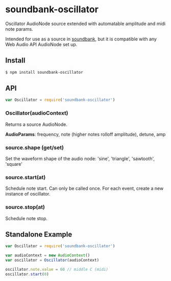 soundbank-oscillator
===

Oscillator AudioNode source extended with automatable amplitude and midi note params.

Intended for use as a source in [soundbank](https://github.com/mmckegg/soundbank), but it is compatible with any Web Audio API AudioNode set up.

## Install

```bash
$ npm install soundbank-oscillator
```

## API

```js
var Oscillator = require('soundbank-oscillator')
```

### Oscillator(audioContext)

Returns a source AudioNode.

**AudioParams**: frequency, note (higher notes rolloff amplitude), detune, amp

### source.shape (get/set)

Set the waveform shape of the audio node: 'sine', 'triangle', 'sawtooth', 'square'

### source.start(at)

Schedule note start. Can only be called once. For each event, create a new instance of oscillator.

### source.stop(at)

Schedule note stop.

## Standalone Example

```js
var Oscillator = require('soundbank-oscillator')

var audioContext = new AudioContext()
var oscillator = Oscillator(audioContext)

oscillator.note.value = 60 // middle C (midi)
oscillator.start(0)
```

